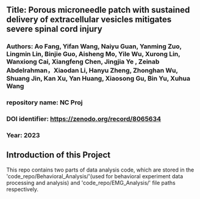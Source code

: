 ## Title: Porous microneedle patch with sustained delivery of extracellular vesicles mitigates severe spinal cord injury

### Authors: Ao Fang, Yifan Wang, Naiyu Guan, Yanming Zuo, Lingmin Lin, Binjie Guo, Aisheng Mo, Yile Wu, Xurong Lin, Wanxiong Cai, Xiangfeng Chen, Jingjia Ye , Zeinab Abdelrahman，Xiaodan Li, Hanyu Zheng, Zhonghan Wu, Shuang Jin, Kan Xu, Yan Huang, Xiaosong Gu, Bin Yu, Xuhua Wang

### repository name: NC Proj

### DOI identifier: https://zenodo.org/record/8065634

### Year: 2023 

## Introduction of this Project

This repo contains two parts of data analysis code, which are stored in the 'code_repo/Behavioral_Analysis/'(used for behavioral experiment data processing and analysis) and 'code_repo/EMG_Analysis/' file paths respectively.


